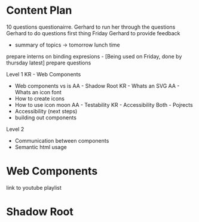 # Content Plan

10 questions questionairre.
Gerhard to run her through the questions
Gerhard to do questions first thing Friday
Gerhard to provide feedback

- summary of topics -> tomorrow lunch time


prepare interns on binding expresions - [Being used on Friday, done by thursday latest]
prepare questions


Level 1
KR - Web Components
- Web components vs is
AA - Shadow Root
KR - Whats an SVG
AA - Whats an icon font
- How to create icons
- How to use icon moon
AA - Testability
KR - Accessibility
Both - Pojrects
- Accessibility (next steps)
- building out components

Level 2
- Communication between components
- Semantic html usage

# Web Components
link to youtube playlist

# Shadow Root
